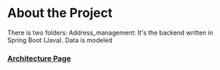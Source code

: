 # About the Project
There is two folders: 
Address_management: It's the backend written in Spring Boot (Java). Data is modeled

### [Architecture Page](/Architecture.md)

